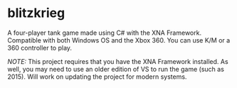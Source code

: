 # blitzkrieg
A four-player tank game made using C# with the XNA Framework.  Compatible with both Windows OS and the Xbox 360.  You can use K/M or a 360 controller to play.

*NOTE:* This project requires that you have the XNA Framework installed.  As well, you may need to use an older edition of VS to run the game (such as 2015).  Will work on updating the project for modern systems.
